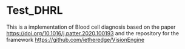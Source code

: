 # Test_DHRL
This is a implementation of Blood cell diagnosis based on the paper https://doi.org/10.1016/j.patter.2020.100193 
and the repository for the framework https://github.com/ietheredge/VisionEngine
